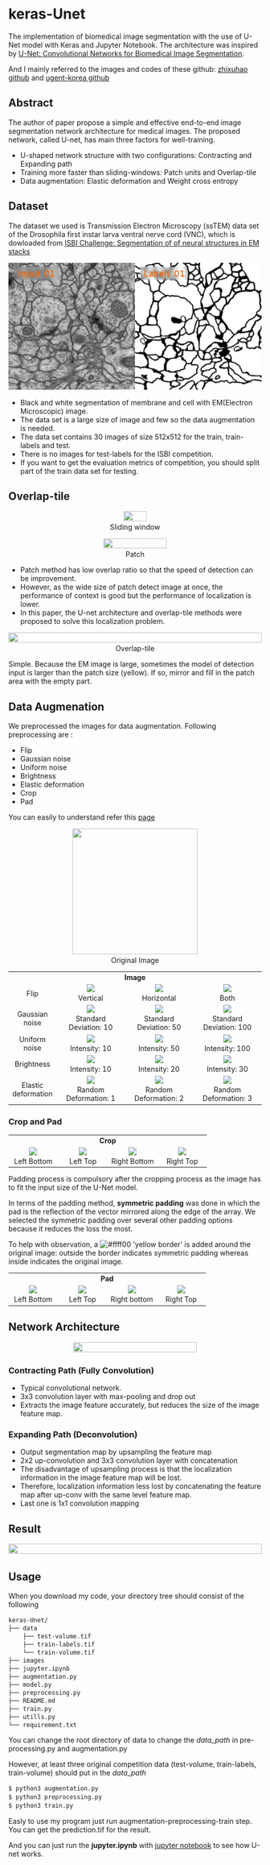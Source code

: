 # keras-Unet

The implementation of biomedical image segmentation with the use of U-Net model with Keras and Jupyter Notebook. The architecture was inspired by [U-Net: Convolutional Networks for Biomedical Image Segmentation](http://lmb.informatik.uni-freiburg.de/people/ronneber/u-net/).

And I mainly referred to the images and codes of these github: [zhixuhao github](https://github.com/zhixuhao/unet) and [ugent-korea github](https://github.com/ugent-korea/pytorch-unet-segmentation)
## Abstract

The author of paper propose a simple and effective end-to-end image segmentation network architecture for medical images.
The proposed network, called U-net, has main three factors for well-training.
- U-shaped network structure with two configurations: Contracting and Expanding path
- Training more faster than sliding-windows: Patch units and Overlap-tile
- Data augmentation: Elastic deformation and Weight cross entropy

## Dataset

The dataset we used is Transmission Electron Microscopy (ssTEM) data set of the Drosophila first instar larva ventral nerve cord (VNC), which is dowloaded from [ISBI Challenge: Segmentation of of neural structures in EM stacks](http://brainiac2.mit.edu/isbi_challenge/home)


<p align="center">
    <img src="./images/ISBI.gif">
</p>

- Black and white segmentation of membrane and cell with EM(Electron Microscopic) image.
- The data set is a large size of image and few so the data augmentation is needed.
- The data set contains 30 images of size 512x512 for the train, train-labels and test.
- There is no images for test-labels for the ISBI competition. 
- If you want to get the evaluation metrics of competition, you should split part of the train data set for testing.

## Overlap-tile

<p align="center">
<img src=https://devswha.blog/wp-content/uploads/2020/06/sliding_window.png" width="30%" height="30%"> <br/>Sliding window</td>
</p>

<p align="center">
<img src="https://github.com/devswha/keras-Unet/blob/master/images/patch.png" width="50%" height="50%"> <br/>Patch</td>
</p>


- Patch method has low overlap ratio so that the speed of detection can be improvement.
- However, as the wide size of patch detect image at once, the performance of context is good but the performance of localization is lower. 
- In this paper, the U-net architecture and overlap-tile methods were proposed to solve this localization problem.


<p align="center">
<img src="https://github.com/devswha/keras-Unet/blob/master/images/overlap_tile.png" width="100%" height="100%"> <br/>Overlap-tile</td>
</p>


Simple. Because the EM image is large, sometimes the model of detection input is larger than the patch size (yellow). If so, mirror and fill in the patch area with the empty part.


## Data Augmenation

We preprocessed the images for data augmentation. Following preprocessing are :
   * Flip
   * Gaussian noise
   * Uniform noise
   * Brightness
   * Elastic deformation
   * Crop
   * Pad 

You can easily to understand refer this [page](https://github.com/ugent-korea/pytorch-unet-segmentation/blob/master/README.md#preprocessing)


<p align="center">
  <img width="250" height="250" src="https://github.com/ugent-korea/pytorch-unet-segmentation/blob/master/readme_images/original.png"> <br />Original Image</td>
</p>

<table border=0 width="99%" >
	<tbody> 
    <tr>		<td width="99%" align="center" colspan="4"><strong>Image</td>
		</tr>
		<tr>
			<td width="19%" align="center"> Flip  </td> 
			<td width="27%" align="center"> <img src="https://github.com/ugent-korea/pytorch-unet-segmentation/blob/master/readme_images/flip_vert"> <br />Vertical  </td> 
			<td width="27%" align="center"> <img src="https://github.com/ugent-korea/pytorch-unet-segmentation/blob/master/readme_images/flip_hori">  <br />Horizontal</td>
			<td width="27%" align="center"> <img src="https://github.com/ugent-korea/pytorch-unet-segmentation/blob/master/readme_images/flip_both"> <br />Both</td>
		</tr>
      		</tr>
		<tr>
			<td width="19%" align="center"> Gaussian noise </td>
			<td width="27%" align="center"> <img src="https://github.com/ugent-korea/pytorch-unet-segmentation/blob/master/readme_images/gn_10"> <br />Standard Deviation: 10</td>
			<td width="27%" align="center"> <img src="https://github.com/ugent-korea/pytorch-unet-segmentation/blob/master/readme_images/gn_50"> <br />Standard Deviation: 50</td>
			<td width="27%" align="center"> <img src="https://github.com/ugent-korea/pytorch-unet-segmentation/blob/master/readme_images/gn_100"> <br />Standard Deviation: 100</td>
   		</tr>
		<tr>
			<td width="19%" align="center"> Uniform noise </td>
			<td width="27%" align="center"> <img src="https://github.com/ugent-korea/pytorch-unet-segmentation/blob/master/readme_images/uniform_10"> <br />Intensity: 10 </td>
			<td width="27%" align="center"> <img src="https://github.com/ugent-korea/pytorch-unet-segmentation/blob/master/readme_images/un_50"> <br />Intensity: 50</td>
			<td width="27%" align="center"> <img src="https://github.com/ugent-korea/pytorch-unet-segmentation/blob/master/readme_images/un_100"> <br />Intensity: 100</td>
		</tr>
      		</tr>
		<tr>
			<td width="19%" align="center"> Brightness </td>
			<td width="27%" align="center"> <img src="https://github.com/ugent-korea/pytorch-unet-segmentation/blob/master/readme_images/bright_10"> <br />Intensity: 10</td>
			<td width="27%" align="center"> <img src="https://github.com/ugent-korea/pytorch-unet-segmentation/blob/master/readme_images/br_50.png"> <br />Intensity: 20</td>
			<td width="27%" align="center"> <img src="https://github.com/ugent-korea/pytorch-unet-segmentation/blob/master/readme_images/br_100.png"> <br />Intensity: 30</td>
		</tr>
      		</tr>
		<tr>
			<td width="19%" align="center"> Elastic deformation </td>
			<td width="27%" align="center"> <img src="https://github.com/ugent-korea/pytorch-unet-segmentation/blob/master/readme_images/ed_10.png"> <br />Random Deformation: 1</td>
			<td width="27%" align="center"> <img src="https://github.com/ugent-korea/pytorch-unet-segmentation/blob/master/readme_images/ed_34.png"> <br />Random Deformation: 2</td>
			<td width="27%" align="center"> <img src="https://github.com/ugent-korea/pytorch-unet-segmentation/blob/master/readme_images/ed_50.png"> <br />Random Deformation: 3</td>
		</tr>
		</tr>
	</tbody>
</table>       

### Crop and Pad
<table border=0 width="99%" >
	<tbody> 
    <tr>		<td width="99%" align="center" colspan="4"><strong>Crop</td>
	    </tr>
		<tr>
			<td width="25%" align="center"> <img src="https://github.com/ugent-korea/pytorch-unet-segmentation/blob/master/readme_images/c_lb"> <br />  Left Bottom </td>
			<td width="25%" align="center"> <img src="https://github.com/ugent-korea/pytorch-unet-segmentation/blob/master/readme_images/c_lt"> <br /> Left Top</td> 
			<td width="25%" align="center"> <img src="https://github.com/ugent-korea/pytorch-unet-segmentation/blob/master/readme_images/c_rb"> <br /> Right Bottom</td>
			<td width="25%" align="center"> <img src="https://github.com/ugent-korea/pytorch-unet-segmentation/blob/master/readme_images/c_rt"> <br /> Right Top</td> 
		</tr>
      		</tr>
	</tbody>
</table>         

Padding process is compulsory after the cropping process as the image has to fit the input size of the U-Net model. 

In terms of the padding method, **symmetric padding** was done in which the pad is the reflection of the vector mirrored along the edge of the array. We selected the symmetric padding over several other padding options because it reduces the loss the most. 

To help with observation, a ![#ffff00](https://placehold.it/15/ffff00/000000?text=+) 'yellow border' is added around the original image: outside the border indicates symmetric padding whereas inside indicates the original image.

<table border=0 width="99%" >
	<tbody> 
    <tr>		<td width="99%" align="center" colspan="4"><strong>Pad</td>
	    </tr>
		<tr>
			<td width="25%" align="center"> <img src="https://github.com/ugent-korea/pytorch-unet-segmentation/blob/master/readme_images/p_lb.PNG"> <br />  Left Bottom </td>
			<td width="25%" align="center"> <img src="https://github.com/ugent-korea/pytorch-unet-segmentation/blob/master/readme_images/p_lt.PNG"> <br /> Left Top</td> 
			<td width="25%" align="center"> <img src="https://github.com/ugent-korea/pytorch-unet-segmentation/blob/master/readme_images/p_rb.PNG"> <br /> Right bottom</td>
			<td width="25%" align="center"> <img src="https://github.com/ugent-korea/pytorch-unet-segmentation/blob/master/readme_images/p_rt.PNG"> <br /> Right Top</td> 
		</tr>
      		</tr>
	</tbody>
</table>         



## Network Architecture

<p align="center">
    <img src="https://github.com/devswha/keras-Unet/blob/master/images/unet.png" width="70%" height="70%">
</p>


### Contracting Path (Fully Convolution)
- Typical convolutional network.
- 3x3 convolution layer with max-pooling and drop out
- Extracts the image feature accurately, but reduces the size of the image feature map.


### Expanding Path (Deconvolution)
- Output segmentation map by upsampling the feature map
- 2x2 up-convolution and 3x3 convolution layer with concatenation
- The disadvantage of upsampling process is that the localization information in the image feature map will be lost.
- Therefore, localization information less lost by concatenating the feature map after up-conv with the same level feature map.
- Last one is 1x1 convolution mapping

## Result

<p align="center">
    <img src="https://github.com/devswha/keras-Unet/blob/master/images/result.gif" width="100%" height="100%">
</p>


## Usage
When you download my code, your directory tree should consist of the following
```
keras-Unet/
├── data
    ├── test-volume.tif
    ├── train-labels.tif
    └── train-volume.tif
├── images
├── jupyter.ipynb
├── augmentation.py
├── model.py
├── preprocessing.py
├── README.md
├── train.py
├── utills.py
└── requirement.txt
```
You can change the root directory of data to change the *data_path* in pre-processing.py and augmentation.py 

However, at least three original competition data (test-volume, train-labels, train-volume) should put in the *data_path*


```bash
$ python3 augmentation.py
$ python3 preprocessing.py
$ python3 train.py
```

Easly to use my program just run augmentation-preprocessing-train step.
You can get the prediction.tif for the result.

And you can just run the **jupyter.ipynb** with [jupyter notebook](https://jupyter.org/) to see how U-net works. 
